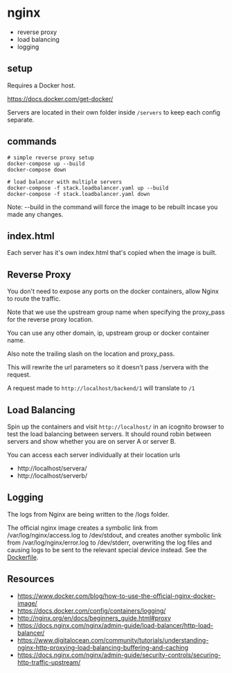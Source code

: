 # nginx

- reverse proxy
- load balancing
- logging

## setup

Requires a Docker host.

https://docs.docker.com/get-docker/

Servers are located in their own folder inside `/servers` to keep each config separate.

## commands


```
# simple reverse proxy setup
docker-compose up --build
docker-compose down

# load balancer with multiple servers
docker-compose -f stack.loadbalancer.yaml up --build
docker-compose -f stack.loadbalancer.yaml down
```

Note: --build in the command will force the image to be rebuilt incase you made any changes.

## index.html

Each server has it's own index.html that's copied when the image is built.

## Reverse Proxy

You don't need to expose any ports on the docker containers, allow Nginx to route the traffic.

Note that we use the upstream group name when specifying the proxy_pass for the reverse proxy location.

You can use any other domain, ip, upstream group or docker container name.

Also note the trailing slash on the location and proxy_pass.

This will rewrite the url parameters so it doesn't pass /servera with the request.

A request made to `http://localhost/backend/1` will translate to `/1`

## Load Balancing

Spin up the containers and visit `http://localhost/` in an icognito browser to test the load balancing between servers. It should round robin between servers and show whether you are on server A or server B.

You can access each server individually at their location urls
- http://localhost/servera/
- http://localhost/serverb/

## Logging

The logs from Nginx are being written to the /logs folder.

The official nginx image creates a symbolic link from /var/log/nginx/access.log to /dev/stdout, and creates another symbolic link from /var/log/nginx/error.log to /dev/stderr, overwriting the log files and causing logs to be sent to the relevant special device instead. See the [Dockerfile](https://github.com/nginxinc/docker-nginx/blob/8921999083def7ba43a06fabd5f80e4406651353/mainline/jessie/Dockerfile#L21-L23).

## Resources

- https://www.docker.com/blog/how-to-use-the-official-nginx-docker-image/
- https://docs.docker.com/config/containers/logging/
- http://nginx.org/en/docs/beginners_guide.html#proxy
- https://docs.nginx.com/nginx/admin-guide/load-balancer/http-load-balancer/
- https://www.digitalocean.com/community/tutorials/understanding-nginx-http-proxying-load-balancing-buffering-and-caching
- https://docs.nginx.com/nginx/admin-guide/security-controls/securing-http-traffic-upstream/





